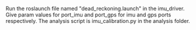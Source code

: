Run the roslaunch file named "dead_reckoning.launch" in the imu_driver. Give param values for port_imu and port_gps for imu and gps ports respectively. The analysis script is imu_calibration.py in the analysis folder.
